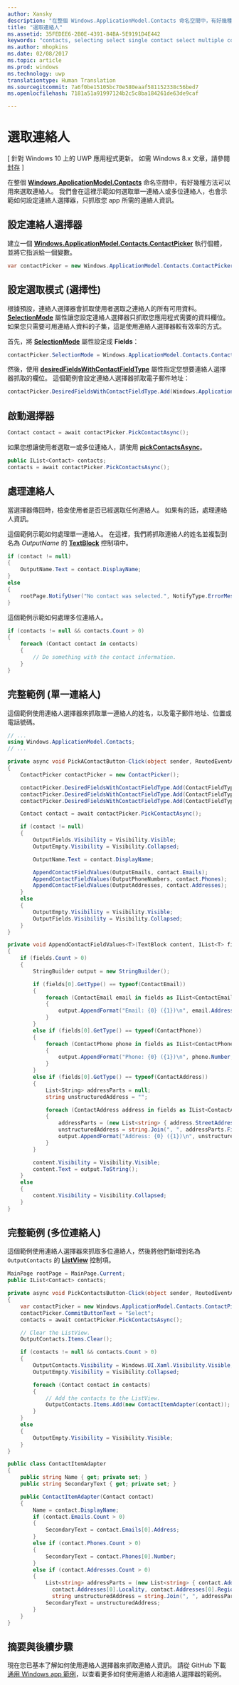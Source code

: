 ```yaml
---
author: Xansky
description: "在整個 Windows.ApplicationModel.Contacts 命名空間中，有好幾種方法可以用來選取連絡人。"
title: "選取連絡人"
ms.assetid: 35FEDEE6-2B0E-4391-84BA-5E9191D4E442
keywords: "contacts, selecting select single contact select multiple contacts contacts, select multiple select specific contact data contact, selecting specific data contact, selecting specific fields, 連絡人, 選取, 選取單一連絡人, 選取多個連絡人, 連絡人, 選取多個, 選取特定連絡人, 資料連絡人, 選取特定資料連絡人, 選取特定欄位"
ms.author: mhopkins
ms.date: 02/08/2017
ms.topic: article
ms.prod: windows
ms.technology: uwp
translationtype: Human Translation
ms.sourcegitcommit: 7a6f0be15105bc70e580eaaf581152338c56bed7
ms.openlocfilehash: 7181a51a91997124b2c5c8ba184261de63de9caf

---
```


# <a name="select-contacts"></a>選取連絡人

\[ 針對 Windows 10 上的 UWP 應用程式更新。 如需 Windows 8.x 文章，請參閱[封存](http://go.microsoft.com/fwlink/p/?linkid=619132) \]


在整個 [**Windows.ApplicationModel.Contacts**](https://msdn.microsoft.com/library/windows/apps/BR225002) 命名空間中，有好幾種方法可以用來選取連絡人。 我們會在這裡示範如何選取單一連絡人或多位連絡人，也會示範如何設定連絡人選擇器，只抓取您 app 所需的連絡人資訊。

## <a name="set-up-the-contact-picker"></a>設定連絡人選擇器

建立一個 [**Windows.ApplicationModel.Contacts.ContactPicker**](https://msdn.microsoft.com/library/windows/apps/BR224913) 執行個體，並將它指派給一個變數。

```cs
var contactPicker = new Windows.ApplicationModel.Contacts.ContactPicker();
```

## <a name="set-the-selection-mode-optional"></a>設定選取模式 (選擇性)

根據預設，連絡人選擇器會抓取使用者選取之連絡人的所有可用資料。 [**SelectionMode**](https://msdn.microsoft.com/library/windows/apps/windows.applicationmodel.contacts.contactpicker.selectionmode) 屬性讓您設定連絡人選擇器只抓取您應用程式需要的資料欄位。 如果您只需要可用連絡人資料的子集，這是使用連絡人選擇器較有效率的方式。

首先，將 [**SelectionMode**](https://msdn.microsoft.com/library/windows/apps/windows.applicationmodel.contacts.contactpicker.selectionmode) 屬性設定成 **Fields**：

```cs
contactPicker.SelectionMode = Windows.ApplicationModel.Contacts.ContactSelectionMode.Fields;
```

然後，使用 [**desiredFieldsWithContactFieldType**](https://msdn.microsoft.com/library/windows/apps/windows.applicationmodel.contacts.contactpicker.desiredfieldswithcontactfieldtype) 屬性指定您想要連絡人選擇器抓取的欄位。 這個範例會設定連絡人選擇器抓取電子郵件地址：

``` cs
contactPicker.DesiredFieldsWithContactFieldType.Add(Windows.ApplicationModel.Contacts.ContactFieldType.Email);
```

## <a name="launch-the-picker"></a>啟動選擇器

```cs
Contact contact = await contactPicker.PickContactAsync();
```

如果您想讓使用者選取一或多位連絡人，請使用 [**pickContactsAsync**](https://msdn.microsoft.com/library/windows/apps/windows.applicationmodel.contacts.contactpicker.pickcontactsasync)。

```cs
public IList<Contact> contacts;
contacts = await contactPicker.PickContactsAsync();
```

## <a name="process-the-contacts"></a>處理連絡人

當選擇器傳回時，檢查使用者是否已經選取任何連絡人。 如果有的話，處理連絡人資訊。

這個範例示範如何處理單一連絡人。 在這裡，我們將抓取連絡人的姓名並複製到名為 *OutputName* 的 [**TextBlock**](https://msdn.microsoft.com/library/windows/apps/BR209652) 控制項中。

```cs
if (contact != null)
{
    OutputName.Text = contact.DisplayName;
}
else
{
    rootPage.NotifyUser("No contact was selected.", NotifyType.ErrorMessage);
}
```

這個範例示範如何處理多位連絡人。

```cs
if (contacts != null && contacts.Count > 0)
{
    foreach (Contact contact in contacts)
    {
        // Do something with the contact information.
    }
}
```

## <a name="complete-example-single-contact"></a>完整範例 (單一連絡人)

這個範例使用連絡人選擇器來抓取單一連絡人的姓名，以及電子郵件地址、位置或電話號碼。

```cs
// ...
using Windows.ApplicationModel.Contacts;
// ...

private async void PickAContactButton-Click(object sender, RoutedEventArgs e)
{
    ContactPicker contactPicker = new ContactPicker();

    contactPicker.DesiredFieldsWithContactFieldType.Add(ContactFieldType.Email);
    contactPicker.DesiredFieldsWithContactFieldType.Add(ContactFieldType.Address);
    contactPicker.DesiredFieldsWithContactFieldType.Add(ContactFieldType.PhoneNumber);

    Contact contact = await contactPicker.PickContactAsync();

    if (contact != null)
    {
        OutputFields.Visibility = Visibility.Visible;
        OutputEmpty.Visibility = Visibility.Collapsed;

        OutputName.Text = contact.DisplayName;

        AppendContactFieldValues(OutputEmails, contact.Emails);
        AppendContactFieldValues(OutputPhoneNumbers, contact.Phones);
        AppendContactFieldValues(OutputAddresses, contact.Addresses);
    }
    else
    {
        OutputEmpty.Visibility = Visibility.Visible;
        OutputFields.Visibility = Visibility.Collapsed;
    }
}

private void AppendContactFieldValues<T>(TextBlock content, IList<T> fields)
{
    if (fields.Count > 0)
    {
        StringBuilder output = new StringBuilder();

        if (fields[0].GetType() == typeof(ContactEmail))
        {
            foreach (ContactEmail email in fields as IList<ContactEmail>)
            {
                output.AppendFormat("Email: {0} ({1})\n", email.Address, email.Kind);
            }
        }
        else if (fields[0].GetType() == typeof(ContactPhone))
        {
            foreach (ContactPhone phone in fields as IList<ContactPhone>)
            {
                output.AppendFormat("Phone: {0} ({1})\n", phone.Number, phone.Kind);
            }
        }
        else if (fields[0].GetType() == typeof(ContactAddress))
        {
            List<String> addressParts = null;
            string unstructuredAddress = "";

            foreach (ContactAddress address in fields as IList<ContactAddress>)
            {
                addressParts = (new List<string> { address.StreetAddress, address.Locality, address.Region, address.PostalCode });
                unstructuredAddress = string.Join(", ", addressParts.FindAll(s => !string.IsNullOrEmpty(s)));
                output.AppendFormat("Address: {0} ({1})\n", unstructuredAddress, address.Kind);
            }
        }

        content.Visibility = Visibility.Visible;
        content.Text = output.ToString();
    }
    else
    {
        content.Visibility = Visibility.Collapsed;
    }
}
```

## <a name="complete-example-multiple-contacts"></a>完整範例 (多位連絡人)

這個範例使用連絡人選擇器來抓取多位連絡人，然後將他們新增到名為 `OutputContacts` 的 [**ListView**](https://msdn.microsoft.com/library/windows/apps/BR242878) 控制項。

```cs
MainPage rootPage = MainPage.Current;
public IList<Contact> contacts;

private async void PickContactsButton-Click(object sender, RoutedEventArgs e)
{
    var contactPicker = new Windows.ApplicationModel.Contacts.ContactPicker();
    contactPicker.CommitButtonText = "Select";
    contacts = await contactPicker.PickContactsAsync();

    // Clear the ListView.
    OutputContacts.Items.Clear();

    if (contacts != null && contacts.Count > 0)
    {
        OutputContacts.Visibility = Windows.UI.Xaml.Visibility.Visible;
        OutputEmpty.Visibility = Visibility.Collapsed;

        foreach (Contact contact in contacts)
        {
            // Add the contacts to the ListView.
            OutputContacts.Items.Add(new ContactItemAdapter(contact));
        }
    }
    else
    {
        OutputEmpty.Visibility = Visibility.Visible;
    }         
}
```

``` cs
public class ContactItemAdapter
{
    public string Name { get; private set; }
    public string SecondaryText { get; private set; }

    public ContactItemAdapter(Contact contact)
    {
        Name = contact.DisplayName;
        if (contact.Emails.Count > 0)
        {
            SecondaryText = contact.Emails[0].Address;
        }
        else if (contact.Phones.Count > 0)
        {
            SecondaryText = contact.Phones[0].Number;
        }
        else if (contact.Addresses.Count > 0)
        {
            List<string> addressParts = (new List<string> { contact.Addresses[0].StreetAddress,
              contact.Addresses[0].Locality, contact.Addresses[0].Region, contact.Addresses[0].PostalCode });
              string unstructuredAddress = string.Join(", ", addressParts.FindAll(s => !string.IsNullOrEmpty(s)));
            SecondaryText = unstructuredAddress;
        }
    }
}
```

## <a name="summary-and-next-steps"></a>摘要與後續步驟

現在您已基本了解如何使用連絡人選擇器來抓取連絡人資訊。 請從 GitHub 下載[通用 Windows app 範例](http://go.microsoft.com/fwlink/p/?linkid=619979)，以查看更多如何使用連絡人和連絡人選擇器的範例。



<!--HONumber=Dec16_HO2-->


